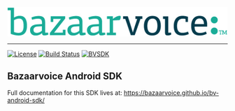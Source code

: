 ![](./misc/logo-tagline.png)

***

[![License](https://img.shields.io/cocoapods/l/BVSDK.svg?style=flat)](https://github.com/bazaarvoice/bv-android-sdk/blob/master/LICENSE)
[![Build Status](https://travis-ci.org/bazaarvoice/bv-android-sdk.svg?branch=master)](https://travis-ci.org/bazaarvoice/bv-android-sdk)
[![BVSDK](https://maven-badges.herokuapp.com/maven-central/com.bazaarvoice.bvandroidsdk/common/badge.svg?style=plastic)](http://search.maven.org/#search%7Cga%7C1%7Ccom.bazaarvoice.bvandroidsdk)


## Bazaarvoice Android SDK 
Full documentation for this SDK lives at: https://bazaarvoice.github.io/bv-android-sdk/

